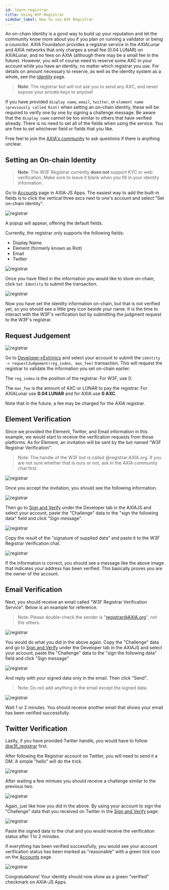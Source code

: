 ```yaml
---
id: learn-registrar
title: Using W3F Registrar
sidebar_label: How to use W3F Registrar
---
```


An on-chain identity is a good way to build up your reputation and let the community know more about you if you plan on running a validator or being a councilor. AXIA Foundation provides a registrar service in the AXIALunar and AXIA networks that only charges a small fee (0.04 LUNAR) on AXIALunar, and no fees on AXIA (although there may be a small fee in the future). However, you will of course need to reserve some AXC in your account while you have an identity, no matter which registrar you use. For details on amount necessary to reserve, as well as the identity system as a whole, see the [identity](learn-identity) page.

> **Note**: The registrar bot will not ask you to send any AXC, and never expose your private keys to anyone!

If you have provided `display name`, `email`, `twitter`, or `element name (previously called Riot)` when setting an on-chain identity, these will be required to verify one by one by signing a challenge message. Be aware that the `display name` cannot be too similar to others that have verified already. There is no need to set all of the fields when using the service. You are free to set whichever field or fields that you like.

Free feel to join the [AXIA's community](community#AXIA) to ask questions if there is anything unclear.

## Setting an On-chain Identity

> **Note**: The W3F Registrar currently **does not** support KYC or web verification. Make sure to leave it blank when you fill in your identity information.

Go to [Accounts](<(https://AXIA.js.org/apps/#/accounts)>) page in AXIA-JS Apps. The easiest way to add the built-in fields is to click the vertical three axcs next to one's account and select "Set on-chain identity".

![registrar](assets/registrar/1.jpg)

A popup will appear, offering the default fields.

Currently, the registrar only supports the following fields:

- Display Name.
- Element (formerly known as Riot)
- Email
- Twitter

![registrar](assets/registrar/2.jpg)

Once you have filled in the information you would like to store on-chain, click `Set Identity` to submit the transaction.

![registrar](assets/registrar/3.jpg)

Now you have set the identity information on-chain, but that is not verified yet, so you should see a little grey icon beside your name. It is the time to interact with the W3F's verification bot by submitting the judgment request to the W3F's registrar.

## Request Judgement

![registrar](assets/registrar/4.jpg)

Go to [Developer->Extrinics](https://AXIA.js.org/apps/?rpc=wss%3A%2F%2Frpc.AXIA.io#/extrinsics) and select your account to submit the `identity -> requestJudgement(reg_index, max_fee)` transaction. This will request the registrar to validate the information you set on-chain earlier.

The `reg_index` is the position of the registrar. For W3F, use 0.

The `max_fee` is the amount of AXC or LUNAR to pay the registrar. For AXIALunar use **0.04 LUNAR** and for AXIA use **0 AXC**.

Note that in the future, a fee may be charged for the AXIA registrar.

## Element Verification

Since we provided the Element, Twitter, and Email information in this example, we would start to receive the verification requests from those platforms. As for Element, an invitation will be sent by the bot named "W3F Registrar Verification".

> Note: The handle of the W3F bot is called @registrar:AXIA.org. If you are not sure whether that is ours or not, ask in the AXIA community chat first.

![registrar](assets/registrar/5.jpg)

Once you accept the invitation, you should see the following information.

![registrar](assets/registrar/6.jpg)

Then go to [Sign and Verify](https://AXIA.js.org/apps/#/signing) under the Developer tab in the AXIAJS and select your account, paste the "Challenge" data to the "sign the following data" field and click "Sign message".

![registrar](assets/registrar/7.jpg)

Copy the result of the "signature of supplied data" and paste it to the W3F Registrar Verification chat.

![registrar](assets/registrar/8.jpg)

If the information is correct, you should see a message like the above image that indicates your address has been verified. This basically proves you are the owner of the account.

## Email Verification

Next, you should receive an email called "W3F Registrar Verification Service". Below is an example for reference.

> Note: Please double-check the sender is "registrar@AXIA.org", not the others.

![registrar](assets/registrar/9.jpg)

You would do what you did in the above again. Copy the "Challenge" data and go to [Sign and Verify](https://AXIA.js.org/apps/#/signing) under the Developer tab in the AXIAJS and select your account, paste the "Challenge" data to the "sign the following data" field and click "Sign message"

![registrar](assets/registrar/10.jpg)

And reply with your signed data only in the email. Then click "Send".

> Note: Do not add anything in the email except the signed data.

![registrar](assets/registrar/11.jpg)

Wait 1 or 2 minutes. You should receive another email that shows your email has been verified successfully.

## Twitter Verification

Lastly, if you have provided Twitter handle, you would have to follow [@w3f_registrar](https://twitter.com/w3f_registrar) first.

After following the Registrar account on Twitter, you will need to send it a DM. A simple "hello" will do the trick.

![registrar](assets/registrar/12.jpg)

After waiting a few mintues you should receive a challenge similar to the previous two.

![registrar](assets/registrar/13.jpg)

Again, just like how you did in the above. By using your account to sign the "Challenge" data that you received on Twitter in the [Sign and Verify](https://AXIA.js.org/apps/#/signing) page.

![registrar](assets/registrar/14.jpg)

Paste the signed data to the chat and you would receive the verification status after 1 to 2 minutes.

If everything has been verified successfully, you would see your account verification status has been marked as "reasonable" with a green tick icon on the [Accounts](https://AXIA.js.org/apps/#/accounts) page.

![registrar](assets/registrar/15.jpg)

Congratulations! Your identity should now show as a green "verified" checkmark on AXIA-JS Apps.
